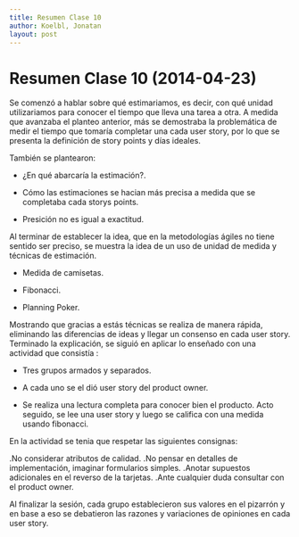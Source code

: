 ```yaml
---
title: Resumen Clase 10
author: Koelbl, Jonatan
layout: post
---
```

# Resumen Clase 10 (2014-04-23)

 Se comenzó a hablar sobre qué estimariamos, es decir, con qué unidad utilizariamos para conocer el tiempo que lleva una tarea a otra. 
A medida que avanzaba el planteo anterior, más se demostraba la problemática de medir el tiempo que tomaría completar una cada user story, por lo
que se presenta la definición de story points y días ideales. 

 También se plantearon:
 
* ¿En qué abarcaría la estimación?.

* Cómo las estimaciones se hacian más precisa a medida que se completaba cada storys points. 

* Presición no es igual a exactitud.

 Al terminar de establecer la idea, que en la metodologías ágiles no tiene sentido ser preciso, se muestra la idea de un uso de unidad de medida y técnicas
de estimación.
 
* Medida de camisetas.

* Fibonacci.

* Planning Poker.

 Mostrando que gracias a estás técnicas se realiza de manera rápida, eliminando las diferencias de ideas y llegar un consenso en cada user story.
Terminado la explicación, se siguió en aplicar lo enseñado con una actividad que consistía :

* Tres grupos armados y separados.

* A cada uno se el dió user story del product owner.

* Se realiza una lectura completa para conocer bien el producto. Acto seguido, se lee una user story y luego se califica con una medida usando fibonacci. 

 En la actividad se tenia que respetar las siguientes consignas:
 
 .No considerar atributos de calidad.
 .No pensar en detalles de implementación, imaginar formularios simples.
 .Anotar supuestos adicionales en el reverso de la tarjetas.
 .Ante cualquier duda consultar con el product owner.	
 
Al finalizar la sesión, cada grupo establecieron sus valores en el pizarrón y en base a eso se debatieron las razones y variaciones de opiniones en cada user story.